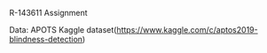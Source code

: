 R-143611 Assignment

Data: APOTS Kaggle dataset(https://www.kaggle.com/c/aptos2019-blindness-detection)      

